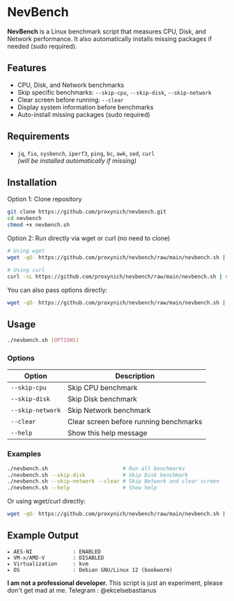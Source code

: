 # NevBench

**NevBench** is a Linux benchmark script that measures CPU, Disk, and Network performance. It also automatically installs missing packages if needed (sudo required).

## Features

- CPU, Disk, and Network benchmarks
- Skip specific benchmarks: `--skip-cpu`, `--skip-disk`, `--skip-network`
- Clear screen before running: `--clear`
- Display system information before benchmarks
- Auto-install missing packages (sudo required)

## Requirements

- `jq`, `fio`, `sysbench`, `iperf3`, `ping`, `bc`, `awk`, `sed`, `curl`  
  *(will be installed automatically if missing)*

## Installation

Option 1: Clone repository

```bash
git clone https://github.com/proxynich/nevbench.git
cd nevbench
chmod +x nevbench.sh
````

Option 2: Run directly via wget or curl (no need to clone)

```bash
# Using wget
wget -qO- https://github.com/proxynich/nevbench/raw/main/nevbench.sh | sudo bash

# Using curl
curl -sL https://github.com/proxynich/nevbench/raw/main/nevbench.sh | sudo bash
```

You can also pass options directly:

```bash
wget -qO- https://github.com/proxynich/nevbench/raw/main/nevbench.sh | sudo bash -s -- --skip-disk --clear
```

## Usage

```bash
./nevbench.sh [OPTIONS]
```

### Options

| Option           | Description                            |
| ---------------- | -------------------------------------- |
| `--skip-cpu`     | Skip CPU benchmark                     |
| `--skip-disk`    | Skip Disk benchmark                    |
| `--skip-network` | Skip Network benchmark                 |
| `--clear`        | Clear screen before running benchmarks |
| `--help`         | Show this help message                 |

### Examples

```bash
./nevbench.sh                        # Run all benchmarks
./nevbench.sh --skip-disk            # Skip Disk benchmark
./nevbench.sh --skip-network --clear # Skip Network and clear screen
./nevbench.sh --help                 # Show help
```

Or using wget/curl directly:

```bash
wget -qO- https://github.com/proxynich/nevbench/raw/main/nevbench.sh | sudo bash -- --skip-disk --clear
```

## Example Output

```
▸ AES-NI             : ENABLED
▸ VM-x/AMD-V         : DISABLED
▸ Virtualization     : kvm
▸ OS                 : Debian GNU/Linux 12 (bookworm)
```

**I am not a professional developer.**
This script is just an experiment, please don't get mad at me.
Telegram : @ekcelsebastianus
